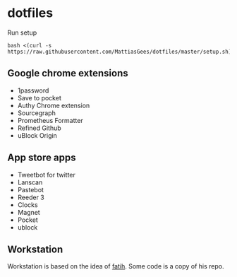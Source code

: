 # dotfiles

Run setup

```
bash <(curl -s https://raw.githubusercontent.com/MattiasGees/dotfiles/master/setup.sh)
```

## Google chrome extensions
- 1password
- Save to pocket
- Authy Chrome extension
- Sourcegraph
- Prometheus  Formatter
- Refined Github
- uBlock Origin

## App store apps
- Tweetbot for twitter
- Lanscan
- Pastebot
- Reeder 3
- Clocks
- Magnet
- Pocket
- ublock

## Workstation

Workstation is based on the idea of [fatih](https://github.com/fatih/dotfiles). Some code is a copy of his repo.
